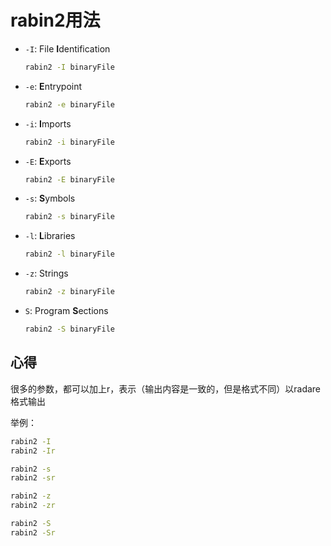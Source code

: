 # rabin2用法

* `-I`: File **I**dentification
  ```bash
  rabin2 -I binaryFile
  ```
* `-e`: **E**ntrypoint
  ```bash
  rabin2 -e binaryFile
  ```
* `-i`: **I**mports
  ```bash
  rabin2 -i binaryFile
  ```
* `-E`: **E**xports
  ```bash
  rabin2 -E binaryFile
  ```
* `-s`: **S**ymbols
  ```bash
  rabin2 -s binaryFile
  ```
* `-l`: **L**ibraries
  ```bash
  rabin2 -l binaryFile
  ```
* `-z`: Strings
  ```bash
  rabin2 -z binaryFile
  ```
* `S`: Program **S**ections
  ```bash
  rabin2 -S binaryFile
  ```

## 心得

很多的参数，都可以加上r，表示（输出内容是一致的，但是格式不同）以radare格式输出

举例：

```bash
rabin2 -I
rabin2 -Ir

rabin2 -s
rabin2 -sr

rabin2 -z
rabin2 -zr

rabin2 -S
rabin2 -Sr
```
